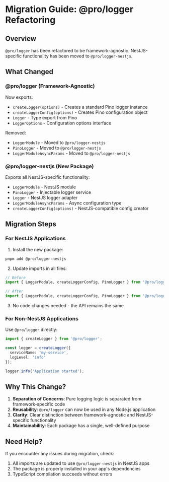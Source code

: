 # Migration Guide: @pro/logger Refactoring

## Overview

`@pro/logger` has been refactored to be framework-agnostic. NestJS-specific functionality has been moved to `@pro/logger-nestjs`.

## What Changed

### @pro/logger (Framework-Agnostic)

Now exports:
- `createLogger(options)` - Creates a standard Pino logger instance
- `createLoggerConfig(options)` - Creates Pino configuration object
- `Logger` - Type export from Pino
- `LoggerOptions` - Configuration options interface

Removed:
- `LoggerModule` - Moved to `@pro/logger-nestjs`
- `PinoLogger` - Moved to `@pro/logger-nestjs`
- `LoggerModuleAsyncParams` - Moved to `@pro/logger-nestjs`

### @pro/logger-nestjs (New Package)

Exports all NestJS-specific functionality:
- `LoggerModule` - NestJS module
- `PinoLogger` - Injectable logger service
- `Logger` - NestJS logger adapter
- `LoggerModuleAsyncParams` - Async configuration type
- `createLoggerConfig(options)` - NestJS-compatible config creator

## Migration Steps

### For NestJS Applications

1. Install the new package:
```bash
pnpm add @pro/logger-nestjs
```

2. Update imports in all files:
```typescript
// Before
import { LoggerModule, createLoggerConfig, PinoLogger } from '@pro/logger';

// After
import { LoggerModule, createLoggerConfig, PinoLogger } from '@pro/logger-nestjs';
```

3. No code changes needed - the API remains the same

### For Non-NestJS Applications

Use `@pro/logger` directly:

```typescript
import { createLogger } from '@pro/logger';

const logger = createLogger({
  serviceName: 'my-service',
  logLevel: 'info'
});

logger.info('Application started');
```

## Why This Change?

1. **Separation of Concerns**: Pure logging logic is separated from framework-specific code
2. **Reusability**: `@pro/logger` can now be used in any Node.js application
3. **Clarity**: Clear distinction between framework-agnostic and NestJS-specific functionality
4. **Maintainability**: Each package has a single, well-defined purpose

## Need Help?

If you encounter any issues during migration, check:
1. All imports are updated to use `@pro/logger-nestjs` in NestJS apps
2. The package is properly installed in your app's dependencies
3. TypeScript compilation succeeds without errors
